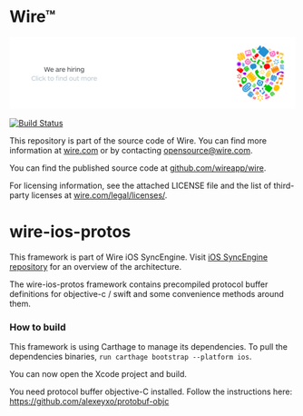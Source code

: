 # Wire™

[![Wire logo](https://github.com/wireapp/wire/blob/master/assets/header-small.png?raw=true)](https://wire.com/jobs/)

[![Build Status](https://travis-ci.org/wireapp/wire-ios-protos.svg?branch=develop)](https://travis-ci.org/wireapp/wire-ios-protos)

This repository is part of the source code of Wire. You can find more information at [wire.com](https://wire.com) or by contacting opensource@wire.com.

You can find the published source code at [github.com/wireapp/wire](https://github.com/wireapp/wire).

For licensing information, see the attached LICENSE file and the list of third-party licenses at [wire.com/legal/licenses/](https://wire.com/legal/licenses/).

# wire-ios-protos

This framework is part of Wire iOS SyncEngine. Visit [iOS SyncEngine repository](http://github.com/wireapp/zmessaging-cocoa) for an overview of the architecture.

The wire-ios-protos framework contains precompiled protocol buffer definitions for objective-c / swift and some convenience methods around them.


### How to build

This framework is using Carthage to manage its dependencies. To pull the dependencies binaries, `run carthage bootstrap --platform ios`.

You can now open the Xcode project and build.

You need protocol buffer objective-C installed. Follow the instructions here: https://github.com/alexeyxo/protobuf-objc
